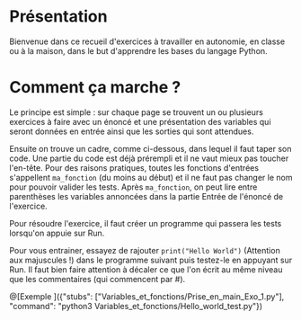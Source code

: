 # Présentation

Bienvenue dans ce recueil d'exercices à travailler en autonomie, en classe ou à la maison, dans le but d'apprendre les bases du langage Python.

# Comment ça marche ?

Le principe est simple : sur chaque page se trouvent un ou plusieurs exercices à faire avec un énoncé et une présentation des variables qui seront données en entrée ainsi que les sorties qui sont attendues.

Ensuite on trouve un cadre, comme ci-dessous, dans lequel il faut taper son code. Une partie du code est déjà prérempli et il ne vaut mieux pas toucher l'en-tête. Pour des raisons pratiques, toutes les fonctions d'entrées s'appellent `ma_fonction` (du moins au début) et il ne faut pas changer le nom pour pouvoir valider les tests. Après `ma_fonction`, on peut lire entre parenthèses les variables annoncées dans la partie Entrée de l'énoncé de l'exercice.

Pour résoudre l'exercice, il faut créer un programme qui passera les tests lorsqu'on appuie sur Run.

Pour vous entrainer, essayez de rajouter `print("Hello World")` (Attention aux majuscules !) dans le programme suivant puis testez-le en appuyant sur Run.
Il faut bien faire attention à décaler ce que l'on écrit au même niveau que les commentaires (qui commencent par #).

@[Exemple ]({"stubs": ["Variables_et_fonctions/Prise_en_main_Exo_1.py"], "command": "python3 Variables_et_fonctions/Hello_world_test.py"})



